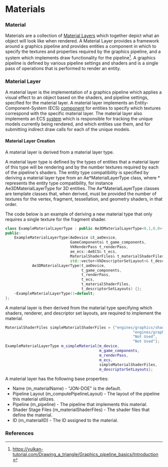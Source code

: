 # Materials


### Material

Materials are a collection of [Material Layers](#Material-Layer) which together depict what an 
object will look like when rendered. A Material Layer provides a framework around a
graphics pipeline and provides entities a component in which to specify the textures and properties
required by the graphics pipeline, and a system which implements draw functionality for the 
pipeline[^1]. A graphics pipeline is defined by various pipeline settings and shaders and is a single 
pass of operations that is performed to render an entity.



### Material Layer

A material layer is the implementation of a graphics pipeline which applies a visual effect to an object based 
on the shaders, and pipeline settings, specified for the material layer. A material layer implements an 
Entity-Component-System (ECS) [component](../ECS/Component) for entities to specify which textures correspond with 
the specific material layer. The material layer also implements an ECS [system](../ECS/System) which is responsible 
for tracking the unique models currently being rendered, and which entities use them, and for submitting indirect draw 
calls for each of the unique models.


#### Material Layer Creation
A material layer is derived from a material layer type. 

A material layer type is defined by the types of entities that a material layer of this type will be rendering
and by the number textures required by each of the pipeline's shaders. The entity type compatibility
is specified by deriving a material layer type from an Ae\*MaterialLayerType class, where \* represents
the entity type compatibility, for instance Ae3DMaterialLayerType for 3D entities. The Ae\*MaterialLayerType 
classes are template classes that, when derived, must be provided the number of textures for the vertex, 
fragment, tessellation, and geometry shaders, in that order. 

The code below is an example of deriving a 
new material type that only requires a single texture for the fragment shader.

``` cpp
class ExampleMaterialLayerType : public Ae3DMaterialLayerType<0,1,0,0>{
public:
    ExampleMaterialLayerType(AeDevice &t_aeDevice,
                             GameComponents& t_game_components,
                             VkRenderPass t_renderPass,
                             ae_ecs::AeECS& t_ecs,
                             MaterialShaderFiles& t_materialShaderFiles,
                             std::vector<VkDescriptorSetLayout>& t_descriptorSetLayouts):
            Ae3DMaterialLayerType(t_aeDevice,
                                  t_game_components,
                                  t_renderPass,
                                  t_ecs,
                                  t_materialShaderFiles,
                                  t_descriptorSetLayouts) {};
    ~ExampleMaterialLayerType()=default;
};
```

A material layer is then derived from the material type specifying which shaders, renderer, and descriptor set layouts, 
are required to implement the material.

``` cpp
MaterialShaderFiles simpleMaterialShaderFiles = {"engines/graphics/shaders/simple.vert.spv",
                                                         "engines/graphics/shaders/simple.frag.spv",
                                                         "Not Used",
                                                         "Not Used"};
ExampleMaterialLayerType m_simpleMaterial{m_device,
                                          m_game_components,
                                          m_renderPass,
                                          m_ecs,
                                          simpleMaterialShaderFiles,
                                          m_descriptorSetLayouts};
```


A material layer has the following base properties:

- Name (m_materialName) - "JON-DOE" is the default.
- Pipeline Layout (m_computePipelineLayout) - The layout of the pipeline this material utilizes.
- Pipeline (m_pipeline) - The pipeline that implements this material.
- Shader Stage Files (m_materialShaderFiles) - The shader files that define the material.
- ID (m_materialID) - The ID assigned to the material.

### References
[^1]: <a>https://vulkan-tutorial.com/Drawing_a_triangle/Graphics_pipeline_basics/Introduction</a>